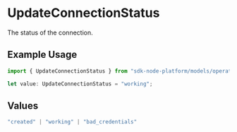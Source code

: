 # UpdateConnectionStatus

The status of the connection.

## Example Usage

```typescript
import { UpdateConnectionStatus } from "sdk-node-platform/models/operations";

let value: UpdateConnectionStatus = "working";
```

## Values

```typescript
"created" | "working" | "bad_credentials"
```